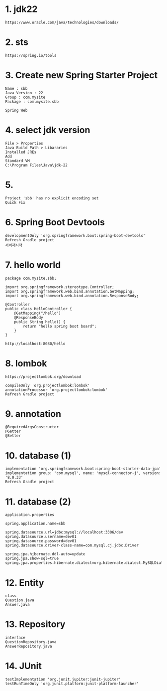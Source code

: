 # 1. jdk22
```
https://www.oracle.com/java/technologies/downloads/
```

# 2. sts
```
https://spring.io/tools
```

# 3. Create new Spring Starter Project
```
Name : sbb
Java Version : 22
Group : com.mysite
Package : com.mysite.sbb

Spring Web
```

# 4. select jdk version
```
File > Properties
Java Build Path > Libararies 
Installed JREs
Add
Standard VM
C:\Program Files\Java\jdk-22
```

# 5.
```
Project 'sbb' has no explicit encoding set
Quick Fix
```

# 6. Spring Boot Devtools
```
developmentOnly 'org.springframework.boot:spring-boot-devtools'
Refresh Gradle project
서버재시작 
```

# 7. hello world
```
package com.mysite.sbb;

import org.springframework.stereotype.Controller;
import org.springframework.web.bind.annotation.GetMapping;
import org.springframework.web.bind.annotation.ResponseBody;

@Controller
public class HelloController {
	@GetMapping("/hello")
	@ResponseBody
	public String hello() {
		return "hello spring boot board";
	}
}

http://localhost:8080/hello
```

# 8. lombok
```
https://projectlombok.org/download

compileOnly 'org.projectlombok:lombok'
annotationProcessor 'org.projectlombok:lombok'
Refresh Gradle project
```

# 9. annotation
```
@RequiredArgsConstructor
@Getter
@Setter
```

# 10. database (1)
```
implementation 'org.springframework.boot:spring-boot-starter-data-jpa'
implementation group: 'com.mysql', name: 'mysql-connector-j', version: '8.0.33'
Refresh Gradle project
```

# 11. database (2)
```
application.properties

spring.application.name=sbb

spring.datasource.url=jdbc:mysql://localhost:3306/dev
spring.datasource.username=dev01
spring.datasource.password=dev01
spring.datasource.driver-class-name=com.mysql.cj.jdbc.Driver

spring.jpa.hibernate.ddl-auto=update
spring.jpa.show-sql=true
spring.jpa.properties.hibernate.dialect=org.hibernate.dialect.MySQLDialect
```

# 12. Entity
```
class
Question.java
Answer.java
```

# 13. Repository
```
interface
QuestionRepository.java
AnswerRepository.java
```

# 14. JUnit
```
testImplementation 'org.junit.jupiter:junit-jupiter'
testRunTimeOnly 'org.junit.platform:junit-platform-launcher'
```


